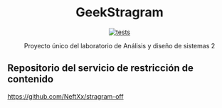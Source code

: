 <div align="center">
  <h1>GeekStragram</h1>

[![tests][tests]][tests-url]

  <p>
    Proyecto único del laboratorio de Análisis y diseño de sistemas 2
  </p>

</div>

## Repositorio del servicio de restricción de contenido

https://github.com/NeftXx/stragram-off

[tests]: https://travis-ci.com/NeftXx/geekstragram.svg?branch=master
[tests-url]: https://travis-ci.com/NeftXx/geekstragram
